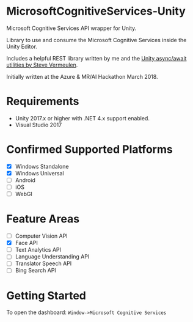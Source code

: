 # MicrosoftCognitiveServices-Unity
Microsoft Cognitive Services API wrapper for Unity.

Library to use and consume the Microsoft Cognitive Services inside the Unity Editor.

Includes a helpful REST library written by me and the [Unity async/await utilities by Steve Vermeulen](https://github.com/svermeulen/Unity3dAsyncAwaitUtil).

Initially written at the Azure & MR/AI Hackathon March 2018.

# Requirements

- Unity 2017.x or higher with .NET 4.x support enabled.
- Visual Studio 2017

# Confirmed Supported Platforms

- [x] Windows Standalone
- [x] Windows Universal
- [ ] Android
- [ ] iOS
- [ ] WebGl

# Feature Areas
- [ ] Computer Vision API
- [x] Face API
- [ ] Text Analytics API
- [ ] Language Understanding API
- [ ] Translator Speech API
- [ ] Bing Search API

# Getting Started

To open the dashboard: `Window->Microsoft Cognitive Services`
